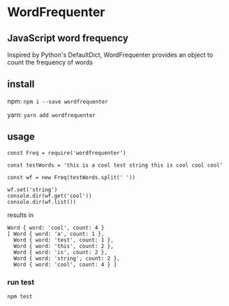 WordFrequenter
=============

JavaScript word frequency
----------------------

Inspired by Python's DefaultDict, WordFrequenter provides an object to count the frequency of words

## install
npm: `npm i --save wordfrequenter`

yarn: `yarn add wordfrequenter`

## usage
```
const Freq = require('wordfrequenter')

const testWords = 'this is a cool test string this is cool cool cool'

const wf = new Freq(testWords.split(' '))

wf.set('string')
console.dir(wf.get('cool'))
console.dir(wf.list())
```

results in

```
Word { word: 'cool', count: 4 }
[ Word { word: 'a', count: 1 },
  Word { word: 'test', count: 1 },
  Word { word: 'this', count: 2 },
  Word { word: 'is', count: 2 },
  Word { word: 'string', count: 2 },
  Word { word: 'cool', count: 4 } ]
```

### run test
`npm test`
